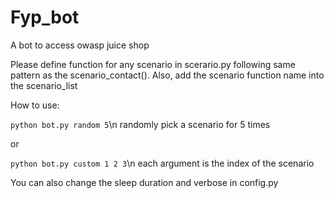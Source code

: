 # Fyp_bot
A bot to access owasp juice shop 

Please define function for any scenario in scerario.py following same pattern as the scenario_contact(). Also, add the scenario function name into the scenario_list

How to use: 

```python bot.py random 5```\n
randomly pick a scenario for 5 times        
    
or
    
```python bot.py custom 1 2 3```\n
each argument is the index of the scenario
       
You can also change the sleep duration and verbose in config.py
